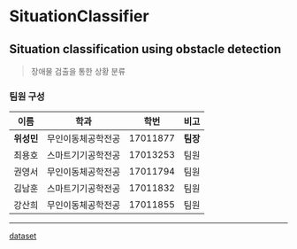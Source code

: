 # SituationClassifier

## Situation classification using obstacle detection
> 장애물 검출을 통한 상황 분류

### 팀원 구성
| 이름 | 학과 | 학번 | 비고 |
|:---:|:---:|:---:|:---:|
| **위성민** | 무인이동체공학전공 | 17011877 | **팀장** | 
| 최용호 | 스마트기기공학전공 | 17013253 | 팀원 |
| 권영서 | 무인이동체공학전공 | 17011794 | 팀원 |
| 김남훈 | 스마트기기공학전공 | 17011832 | 팀원 |
| 강산희 | 무인이동체공학전공 | 17011855 | 팀원 |


---

[dataset](https://drive.google.com/open?id=1Kq4-xntWRRqfDeJDeFJQO7UrZr0ad7Gm)
